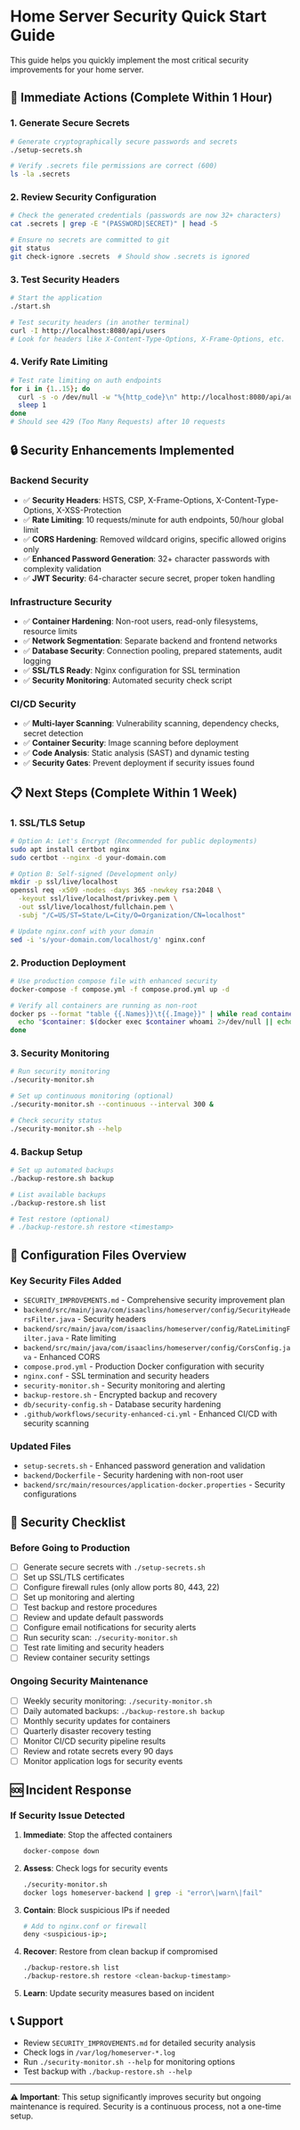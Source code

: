 # Home Server Security Quick Start Guide

This guide helps you quickly implement the most critical security improvements for your home server.

## 🚨 Immediate Actions (Complete Within 1 Hour)

### 1. Generate Secure Secrets
```bash
# Generate cryptographically secure passwords and secrets
./setup-secrets.sh

# Verify .secrets file permissions are correct (600)
ls -la .secrets
```

### 2. Review Security Configuration
```bash
# Check the generated credentials (passwords are now 32+ characters)
cat .secrets | grep -E "(PASSWORD|SECRET)" | head -5

# Ensure no secrets are committed to git
git status
git check-ignore .secrets  # Should show .secrets is ignored
```

### 3. Test Security Headers
```bash
# Start the application
./start.sh

# Test security headers (in another terminal)
curl -I http://localhost:8080/api/users
# Look for headers like X-Content-Type-Options, X-Frame-Options, etc.
```

### 4. Verify Rate Limiting
```bash
# Test rate limiting on auth endpoints
for i in {1..15}; do
  curl -s -o /dev/null -w "%{http_code}\n" http://localhost:8080/api/auth/login
  sleep 1
done
# Should see 429 (Too Many Requests) after 10 requests
```

## 🔒 Security Enhancements Implemented

### Backend Security
- ✅ **Security Headers**: HSTS, CSP, X-Frame-Options, X-Content-Type-Options, X-XSS-Protection
- ✅ **Rate Limiting**: 10 requests/minute for auth endpoints, 50/hour global limit
- ✅ **CORS Hardening**: Removed wildcard origins, specific allowed origins only
- ✅ **Enhanced Password Generation**: 32+ character passwords with complexity validation
- ✅ **JWT Security**: 64-character secure secret, proper token handling

### Infrastructure Security
- ✅ **Container Hardening**: Non-root users, read-only filesystems, resource limits
- ✅ **Network Segmentation**: Separate backend and frontend networks
- ✅ **Database Security**: Connection pooling, prepared statements, audit logging
- ✅ **SSL/TLS Ready**: Nginx configuration for SSL termination
- ✅ **Security Monitoring**: Automated security check script

### CI/CD Security
- ✅ **Multi-layer Scanning**: Vulnerability scanning, dependency checks, secret detection
- ✅ **Container Security**: Image scanning before deployment
- ✅ **Code Analysis**: Static analysis (SAST) and dynamic testing
- ✅ **Security Gates**: Prevent deployment if security issues found

## 📋 Next Steps (Complete Within 1 Week)

### 1. SSL/TLS Setup
```bash
# Option A: Let's Encrypt (Recommended for public deployments)
sudo apt install certbot nginx
sudo certbot --nginx -d your-domain.com

# Option B: Self-signed (Development only)
mkdir -p ssl/live/localhost
openssl req -x509 -nodes -days 365 -newkey rsa:2048 \
  -keyout ssl/live/localhost/privkey.pem \
  -out ssl/live/localhost/fullchain.pem \
  -subj "/C=US/ST=State/L=City/O=Organization/CN=localhost"

# Update nginx.conf with your domain
sed -i 's/your-domain.com/localhost/g' nginx.conf
```

### 2. Production Deployment
```bash
# Use production compose file with enhanced security
docker-compose -f compose.yml -f compose.prod.yml up -d

# Verify all containers are running as non-root
docker ps --format "table {{.Names}}\t{{.Image}}" | while read container image; do
  echo "$container: $(docker exec $container whoami 2>/dev/null || echo 'not running')"
done
```

### 3. Security Monitoring
```bash
# Run security monitoring
./security-monitor.sh

# Set up continuous monitoring (optional)
./security-monitor.sh --continuous --interval 300 &

# Check security status
./security-monitor.sh --help
```

### 4. Backup Setup
```bash
# Set up automated backups
./backup-restore.sh backup

# List available backups
./backup-restore.sh list

# Test restore (optional)
# ./backup-restore.sh restore <timestamp>
```

## 🔧 Configuration Files Overview

### Key Security Files Added
- `SECURITY_IMPROVEMENTS.md` - Comprehensive security improvement plan
- `backend/src/main/java/com/isaaclins/homeserver/config/SecurityHeadersFilter.java` - Security headers
- `backend/src/main/java/com/isaaclins/homeserver/config/RateLimitingFilter.java` - Rate limiting
- `backend/src/main/java/com/isaaclins/homeserver/config/CorsConfig.java` - Enhanced CORS
- `compose.prod.yml` - Production Docker configuration with security
- `nginx.conf` - SSL termination and security headers
- `security-monitor.sh` - Security monitoring and alerting
- `backup-restore.sh` - Encrypted backup and recovery
- `db/security-config.sh` - Database security hardening
- `.github/workflows/security-enhanced-ci.yml` - Enhanced CI/CD with security scanning

### Updated Files
- `setup-secrets.sh` - Enhanced password generation and validation
- `backend/Dockerfile` - Security hardening with non-root user
- `backend/src/main/resources/application-docker.properties` - Security configurations

## 🚨 Security Checklist

### Before Going to Production
- [ ] Generate secure secrets with `./setup-secrets.sh`
- [ ] Set up SSL/TLS certificates
- [ ] Configure firewall rules (only allow ports 80, 443, 22)
- [ ] Set up monitoring and alerting
- [ ] Test backup and restore procedures
- [ ] Review and update default passwords
- [ ] Configure email notifications for security alerts
- [ ] Run security scan: `./security-monitor.sh`
- [ ] Test rate limiting and security headers
- [ ] Review container security settings

### Ongoing Security Maintenance
- [ ] Weekly security monitoring: `./security-monitor.sh`
- [ ] Daily automated backups: `./backup-restore.sh backup`
- [ ] Monthly security updates for containers
- [ ] Quarterly disaster recovery testing
- [ ] Monitor CI/CD security pipeline results
- [ ] Review and rotate secrets every 90 days
- [ ] Monitor application logs for security events

## 🆘 Incident Response

### If Security Issue Detected
1. **Immediate**: Stop the affected containers
   ```bash
   docker-compose down
   ```

2. **Assess**: Check logs for security events
   ```bash
   ./security-monitor.sh
   docker logs homeserver-backend | grep -i "error\|warn\|fail"
   ```

3. **Contain**: Block suspicious IPs if needed
   ```bash
   # Add to nginx.conf or firewall
   deny <suspicious-ip>;
   ```

4. **Recover**: Restore from clean backup if compromised
   ```bash
   ./backup-restore.sh list
   ./backup-restore.sh restore <clean-backup-timestamp>
   ```

5. **Learn**: Update security measures based on incident

## 📞 Support

- Review `SECURITY_IMPROVEMENTS.md` for detailed security analysis
- Check logs in `/var/log/homeserver-*.log`
- Run `./security-monitor.sh --help` for monitoring options
- Test backup with `./backup-restore.sh --help`

---

**⚠️ Important**: This setup significantly improves security but ongoing maintenance is required. Security is a continuous process, not a one-time setup.